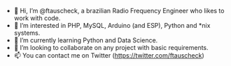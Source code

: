 - 👋 Hi, I’m @ftauscheck, a brazilian Radio Frequency Engineer who likes to work with code.
- 👀 I’m interested in PHP, MySQL, Arduino (and ESP), Python and *nix systems.
- 🌱 I’m currently learning Python and Data Science.
- 💞️ I’m looking to collaborate on any project with basic requirements.
- 📫 You can contact me on Twitter (https://twitter.com/ftauscheck)

<!---
ftauscheck/ftauscheck is a ✨ special ✨ repository because its `README.md` (this file) appears on your GitHub profile.
You can click the Preview link to take a look at your changes.
--->
